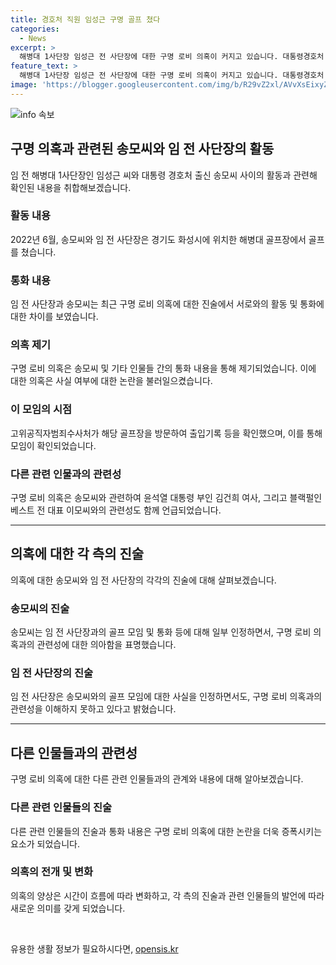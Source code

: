 ```yaml
---
title: 경호처 직원 임성근 구명 골프 쳤다
categories:
  - News
excerpt: >
  해병대 1사단장 임성근 전 사단장에 대한 구명 로비 의혹이 커지고 있습니다. 대통령경호처 출신 송씨와의 골프 모임과 통화 내용이 논란이 되고 있습니다. 송씨는 2022년 6월에 해병대 골프장에서 임 전 사단장과 함께 골프를 쳤다고 인정했으며, 임 전 사단장도 이를 인정했습니다. 그러나 논란이 되는 로비 의혹에 대해 이해가 안 된다고 밝혔습니다. 또한, 송씨의 진술과 다른 통화 내용이 드러나면서 의혹은 더 커졌습니다. 공수처는 의혹에 대한 조사를 진행하고 있습니다.
feature_text: >
  해병대 1사단장 임성근 전 사단장에 대한 구명 로비 의혹이 커지고 있습니다. 대통령경호처 출신 송씨와의 골프 모임과 통화 내용이 논란이 되고 있습니다. 송씨는 2022년 6월에 해병대 골프장에서 임 전 사단장과 함께 골프를 쳤다고 인정했으며, 임 전 사단장도 이를 인정했습니다. 그러나 논란이 되는 로비 의혹에 대해 이해가 안 된다고 밝혔습니다. 또한, 송씨의 진술과 다른 통화 내용이 드러나면서 의혹은 더 커졌습니다. 공수처는 의혹에 대한 조사를 진행하고 있습니다.
image: 'https://blogger.googleusercontent.com/img/b/R29vZ2xl/AVvXsEixyZcFfHzMRdzZMjFBmAUKJYCLCGyLL1o632UiGVXcaFdKo_bkvkuCioo0uUKlGfBVcT3P84aROyZIXSBEx3Aw5nCQ3pTgDom1WDC4m8eifvWiAmWEEVb4x6G_l8C0QH225ldMjyaFvpxGEBGNO37VmDTDMHGhJPq73UglMfDca1-0aw/s1600/blogspot.png'
---
```


<p><img src="https://blogger.googleusercontent.com/img/b/R29vZ2xl/AVvXsEixyZcFfHzMRdzZMjFBmAUKJYCLCGyLL1o632UiGVXcaFdKo_bkvkuCioo0uUKlGfBVcT3P84aROyZIXSBEx3Aw5nCQ3pTgDom1WDC4m8eifvWiAmWEEVb4x6G_l8C0QH225ldMjyaFvpxGEBGNO37VmDTDMHGhJPq73UglMfDca1-0aw/s1600/blogspot.png" alt="info 속보" /></p>

<h2 data-ke-size="size26">구명 의혹과 관련된 송모씨와 임 전 사단장의 활동</h2>

<p data-ke-size="size16">임 전 해병대 1사단장인 임성근 씨와 대통령 경호처 출신 송모씨 사이의 활동과 관련해 확인된 내용을 취합해보겠습니다.</p>

<h3>활동 내용</h3>

<p data-ke-size="size16">2022년 6월, 송모씨와 임 전 사단장은 경기도 화성시에 위치한 해병대 골프장에서 골프를 쳤습니다.</p>

<h3>통화 내용</h3>

<p data-ke-size="size16">임 전 사단장과 송모씨는 최근 구명 로비 의혹에 대한 진술에서 서로와의 활동 및 통화에 대한 차이를 보였습니다.</p>

<h3>의혹 제기</h3>

<p data-ke-size="size16">구명 로비 의혹은 송모씨 및 기타 인물들 간의 통화 내용을 통해 제기되었습니다. 이에 대한 의혹은 사실 여부에 대한 논란을 불러일으켰습니다.</p>

<h3>이 모임의 시점</h3>

<p data-ke-size="size16">고위공직자범죄수사처가 해당 골프장을 방문하여 출입기록 등을 확인했으며, 이를 통해 모임이 확인되었습니다.</p>

<h3>다른 관련 인물과의 관련성</h3>

<p data-ke-size="size16">구명 로비 의혹은 송모씨와 관련하여 윤석열 대통령 부인 김건희 여사, 그리고 블랙펄인베스트 전 대표 이모씨와의 관련성도 함께 언급되었습니다.</p>

<hr>

<h2 data-ke-size="size26">의혹에 대한 각 측의 진술</h2>

<p data-ke-size="size16">의혹에 대한 송모씨와 임 전 사단장의 각각의 진술에 대해 살펴보겠습니다.</p>

<h3>송모씨의 진술</h3>

<p data-ke-size="size16">송모씨는 임 전 사단장과의 골프 모임 및 통화 등에 대해 일부 인정하면서, 구명 로비 의혹과의 관련성에 대한 의아함을 표명했습니다.</p>

<h3>임 전 사단장의 진술</h3>

<p data-ke-size="size16">임 전 사단장은 송모씨와의 골프 모임에 대한 사실을 인정하면서도, 구명 로비 의혹과의 관련성을 이해하지 못하고 있다고 밝혔습니다.</p>

<hr>

<h2 data-ke-size="size26">다른 인물들과의 관련성</h2>

<p data-ke-size="size16">구명 로비 의혹에 대한 다른 관련 인물들과의 관계와 내용에 대해 알아보겠습니다.</p>

<h3>다른 관련 인물들의 진술</h3>

<p data-ke-size="size16">다른 관련 인물들의 진술과 통화 내용은 구명 로비 의혹에 대한 논란을 더욱 증폭시키는 요소가 되었습니다.</p>

<h3>의혹의 전개 및 변화</h3>

<p data-ke-size="size16">의혹의 양상은 시간이 흐름에 따라 변화하고, 각 측의 진술과 관련 인물들의 발언에 따라 새로운 의미를 갖게 되었습니다.</p>

<p data-ke-size="size16">&nbsp;</p>
유용한 생활 정보가 필요하시다면, <a href="https://opensis.kr" rel="dofollow">opensis.kr</a>


